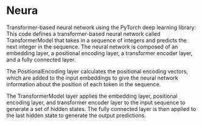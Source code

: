 # Neura
 Transformer-based neural network using the PyTorch deep learning library:
This code defines a transformer-based neural network called TransformerModel that takes in a sequence of integers and predicts the next integer in the sequence. The neural network is composed of an embedding layer, a positional encoding layer, a transformer encoder layer, and a fully connected layer.

The PositionalEncoding layer calculates the positional encoding vectors, which are added to the input embeddings to give the neural network information about the position of each token in the sequence.

The TransformerModel layer applies the embedding layer, positional encoding layer, and transformer encoder layer to the input sequence to generate a set of hidden states. The fully connected layer is then applied to the last hidden state to generate the output predictions.
